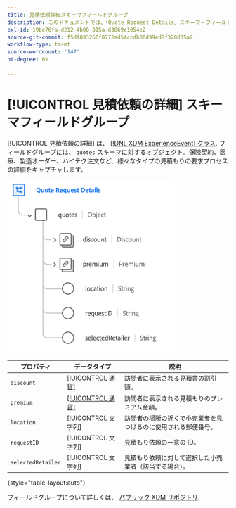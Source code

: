 ```yaml
---
title: 見積依頼詳細スキーマフィールドグループ
description: このドキュメントでは、「Quote Request Details」スキーマ・フィールド・グループの概要を説明します。
exl-id: 19be76fa-d212-4b00-815a-d3869c1054e2
source-git-commit: f5df893260f0772ad54ccdb00d99ed8f328d35a9
workflow-type: tm+mt
source-wordcount: '147'
ht-degree: 6%

---
```


# [!UICONTROL 見積依頼の詳細] スキーマフィールドグループ

[!UICONTROL 見積依頼の詳細] は、 [[!DNL XDM ExperienceEvent] クラス](../../classes/experienceevent.md). フィールドグループには、 `quotes` スキーマに対するオブジェクト。保険契約、医療、製造オーダー、ハイテク注文など、様々なタイプの見積もりの要求プロセスの詳細をキャプチャします。

![](../../images/field-groups/quote-request-details.png)

| プロパティ | データタイプ | 説明 |
| --- | --- | --- |
| `discount` | [[!UICONTROL 通貨]](../../data-types/currency.md) | 訪問者に表示される見積書の割引額。 |
| `premium` | [[!UICONTROL 通貨]](../../data-types/currency.md) | 訪問者に表示される見積もりのプレミアム金額。 |
| `location` | [!UICONTROL 文字列] | 訪問者の場所の近くで小売業者を見つけるのに使用される郵便番号。 |
| `requestID` | [!UICONTROL 文字列] | 見積もり依頼の一意の ID。 |
| `selectedRetailer` | [!UICONTROL 文字列] | 見積もり依頼に対して選択した小売業者（該当する場合）。 |

{style="table-layout:auto"}

フィールドグループについて詳しくは、 [パブリック XDM リポジトリ](https://github.com/adobe/xdm/blob/master/docs/reference/fieldgroups/experience-event/experienceevent-quote-request-details.schema.json).
